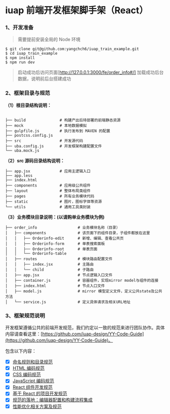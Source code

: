 
# iuap 前端开发框架脚手架（React）

### 1、开发准备
> 需要提前安装全局的 Node 环境

```
$ git clone git@github.com:yangchch6/iuap_train_example.git
$ cd iuap_train_example
$ npm install
$ npm run dev
```

> 启动成功后访问页面[http://127.0.0.1:3000/fe/order_info#/]
加载成功后台数据，说明前后台搭建成功

### 2、框架目录与规范


**（1）根目录结构说明：**

```

├── build               # 构建产出后待部署的前端静态资源   
├── mock                # 本地数据模拟       
├── gulpfile.js         # 执行发布到 MAVEN 的配置
├── postcss.config.js
├── src                 # 开发源代码
├── uba.config.js       # 开发框架构建配置文件
└── uba.mock.js
```

**（2）src 源码目录结构说明：**

```
├── app.jsx             # 应用主逻辑入口
├── app.less
├── index.html
├── components          # 应用级公共组件
├── layout              # 整体布局类组件
├── pages               # 所有业务模块代码
├── static              # 图片，图标字体等资源
└── utils               # 通用工具类封装
```

**（3）业务模块目录说明：(以请购单业务模块为例)**
```
├── order_info                  # 业务模块名称（目录）
│   ├── components              # 该页面下的组件目录，子组件都放在这里
│   │   ├── Orderinfo-edit      # 新增、编辑、查看公共页
│   │   ├── Orderinfo-form      # 单表搜索面板
│   │   ├── Orderinfo-root      # 单表页面
│   │   └── Orderinfo-table     
│   ├── routes                  # 模块路由配置文件
│   │   ├── index.jsx           # 主路由
│   │   └── child               # 子路由
│   ├── app.jsx                 # 节点逻辑入口文件
│   ├── container.js            # 容器组件，实现mirror model与组件的连接
│   ├── index.html              # 节点入口文件
│   ├── model.js                # mirror 模型定义文件，定义公共state及公共方法
│   └── service.js              # 定义具体请求及相关URL地址

```

### 3、框架规范说明

开发框架遵循公共的前端开发规范，我们约定以一致的规范来进行团队协作。具体内容请查看这里：[https://github.com/iuap-design/YY-Code-Guide](https://github.com/iuap-design/YY-Code-Guide)。

包含以下内容：

- [x] [命名规则和目录规范](./命名规则.md)
- [x] [HTML 编码规范](./HTML.md)
- [x] [CSS 编码规范](./CSS.md)
- [x] [JavaScript 编码规范](./JavaScript.md)
- [x] [React 组件开发规范](./React.md)
- [x] [基于 React 的项目开发规范](./React项目开发规范.md)
- [x] [规范的落地：编辑器配置和构建流程集成](./编辑器配置和相应构建检查.md)
- [x] [性能优化相关方案及规范](./性能优化相关方案及规范.md)
